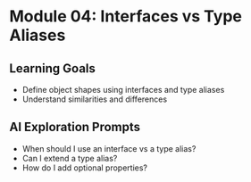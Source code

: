 # Module 04: Interfaces vs Type Aliases

## Learning Goals

- Define object shapes using interfaces and type aliases
- Understand similarities and differences

## AI Exploration Prompts

- When should I use an interface vs a type alias?
- Can I extend a type alias?
- How do I add optional properties?

